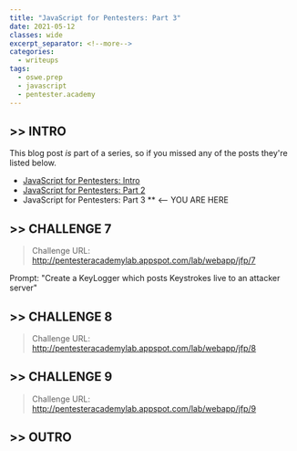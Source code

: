 ```yaml
---
title: "JavaScript for Pentesters: Part 3"
date: 2021-05-12
classes: wide
excerpt_separator: <!--more-->
categories:
  - writeups
tags:
  - oswe.prep
  - javascript
  - pentester.academy
---
```


## >> INTRO

This blog post *is* part of a series, so if you missed any of the posts they're listed below.

* [JavaScript for Pentesters: Intro](/_posts/2021-04-26-javascript-for-pentesters-intro.md)
* [JavaScript for Pentesters: Part 2](/_posts/2021-05-05-javascript-for-pentesters-pt-2.md)
* JavaScript for Pentesters: Part 3  ** <-- YOU ARE HERE

## >> CHALLENGE 7

>Challenge URL: http://pentesteracademylab.appspot.com/lab/webapp/jfp/7

Prompt: "Create a KeyLogger which posts Keystrokes live to an attacker server"

## >> CHALLENGE 8

>Challenge URL: http://pentesteracademylab.appspot.com/lab/webapp/jfp/8

## >> CHALLENGE 9

>Challenge URL: http://pentesteracademylab.appspot.com/lab/webapp/jfp/9

## >> OUTRO